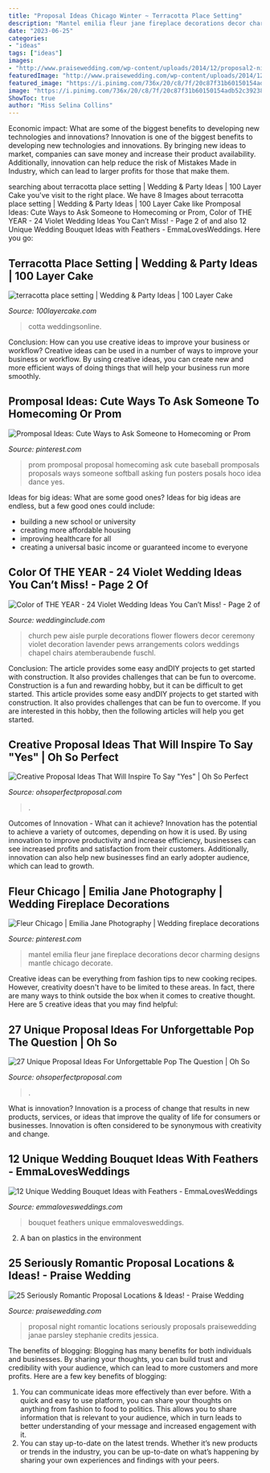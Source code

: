 ```yaml
---
title: "Proposal Ideas Chicago Winter ~ Terracotta Place Setting"
description: "Mantel emilia fleur jane fireplace decorations decor charming designs mantle chicago decorate"
date: "2023-06-25"
categories:
- "ideas"
tags: ["ideas"]
images:
- "http://www.praisewedding.com/wp-content/uploads/2014/12/proposal2-night.jpg"
featuredImage: "http://www.praisewedding.com/wp-content/uploads/2014/12/proposal2-night.jpg"
featured_image: "https://i.pinimg.com/736x/20/c8/7f/20c87f31b60150154adb52c392384262.jpg"
image: "https://i.pinimg.com/736x/20/c8/7f/20c87f31b60150154adb52c392384262.jpg"
ShowToc: true
author: "Miss Selina Collins"
---
```



Economic impact: What are some of the biggest benefits to developing new technologies and innovations?
Innovation is one of the biggest benefits to developing new technologies and innovations. By bringing new ideas to market, companies can save money and increase their product availability. Additionally, innovation can help reduce the risk of Mistakes Made in Industry, which can lead to larger profits for those that make them.

	

		
searching about terracotta place setting | Wedding &amp; Party Ideas | 100 Layer Cake you've visit to the right place. We have 8 Images about terracotta place setting | Wedding &amp; Party Ideas | 100 Layer Cake like Promposal Ideas: Cute Ways to Ask Someone to Homecoming or Prom, Color of THE YEAR - 24 Violet Wedding Ideas You Can’t Miss! - Page 2 of and also 12 Unique Wedding Bouquet Ideas with Feathers - EmmaLovesWeddings. Here you go:
		
    
## Terracotta Place Setting | Wedding &amp; Party Ideas | 100 Layer Cake

<img loading=lazy src="http://100lclive.s3.amazonaws.com/img/ideas/landscape/206413.jpg?a=1593528109.3433" onerror="this.onerror=null;this.src='https://tse1.mm.bing.net/th?id=OIP.QPDU_p9gMRNZK_RkH75WjwHaLH&amp;pid=15.1';" alt="terracotta place setting | Wedding &amp; Party Ideas | 100 Layer Cake">

_Source: 100layercake.com_

>cotta weddingsonline. 

	

Conclusion: How can you use creative ideas to improve your business or workflow?
Creative ideas can be used in a number of ways to improve your business or workflow. By using creative ideas, you can create new and more efficient ways of doing things that will help your business run more smoothly.

    
## Promposal Ideas: Cute Ways To Ask Someone To Homecoming Or Prom

<img loading=lazy src="https://i.pinimg.com/736x/20/c8/7f/20c87f31b60150154adb52c392384262.jpg" onerror="this.onerror=null;this.src='https://tse2.mm.bing.net/th?id=OIP.5GiFk6r7vykdJ_TsVHsNEwHaJ4&amp;pid=15.1';" alt="Promposal Ideas: Cute Ways to Ask Someone to Homecoming or Prom">

_Source: pinterest.com_

>prom promposal proposal homecoming ask cute baseball promposals proposals ways someone softball asking fun posters posals hoco idea dance yes. 

	

Ideas for big ideas: What are some good ones?
Ideas for big ideas are endless, but a few good ones could include: 
- building a new school or university 
- creating more affordable housing 
- improving healthcare for all 
- creating a universal basic income or guaranteed income to everyone

    
## Color Of THE YEAR - 24 Violet Wedding Ideas You Can’t Miss! - Page 2 Of

<img loading=lazy src="https://www.weddinginclude.com/wp-content/uploads/2017/12/18.jpg" onerror="this.onerror=null;this.src='https://tse4.mm.bing.net/th?id=OIP.meI44eRFvXMaKMaS8RpozgHaLL&amp;pid=15.1';" alt="Color of THE YEAR - 24 Violet Wedding Ideas You Can’t Miss! - Page 2 of">

_Source: weddinginclude.com_

>church pew aisle purple decorations flower flowers decor ceremony violet decoration lavender pews arrangements colors weddings chapel chairs atemberaubende fuschl. 

	

Conclusion: The article provides some easy andDIY projects to get started with construction. It also provides challenges that can be fun to overcome.
Construction is a fun and rewarding hobby, but it can be difficult to get started. This article provides some easy andDIY projects to get started with construction. It also provides challenges that can be fun to overcome. If you are interested in this hobby, then the following articles will help you get started.

    
## Creative Proposal Ideas That Will Inspire To Say &quot;Yes&quot; | Oh So Perfect

<img loading=lazy src="http://ohsoperfectproposal.com/wp-content/uploads/2017/10/creative-proposal-ideas-cupcake-taste-surprise-lynxplanner-via-instagram.jpg" onerror="this.onerror=null;this.src='https://tse1.mm.bing.net/th?id=OIP.EDe5Brm2adIiryuoW0OZbQHaLG&amp;pid=15.1';" alt="Creative Proposal Ideas That Will Inspire To Say &quot;Yes&quot; | Oh So Perfect">

_Source: ohsoperfectproposal.com_

>. 

	

Outcomes of Innovation - What can it achieve?
Innovation has the potential to achieve a variety of outcomes, depending on how it is used. By using innovation to improve productivity and increase efficiency, businesses can see increased profits and satisfaction from their customers. Additionally, innovation can also help new businesses find an early adopter audience, which can lead to growth.

    
## Fleur Chicago | Emilia Jane Photography | Wedding Fireplace Decorations

<img loading=lazy src="https://i.pinimg.com/736x/c9/d5/95/c9d595e2746f705db1e527cb2d84ecae--emilia-mantel.jpg" onerror="this.onerror=null;this.src='https://tse1.mm.bing.net/th?id=OIP.vXQGKbTZIxciul0Rb05BVwHaLH&amp;pid=15.1';" alt="Fleur Chicago | Emilia Jane Photography | Wedding fireplace decorations">

_Source: pinterest.com_

>mantel emilia fleur jane fireplace decorations decor charming designs mantle chicago decorate. 

	

Creative ideas can be everything from fashion tips to new cooking recipes. However, creativity doesn't have to be limited to these areas. In fact, there are many ways to think outside the box when it comes to creative thought. Here are 5 creative ideas that you may find helpful:

    
## 27 Unique Proposal Ideas For Unforgettable Pop The Question | Oh So

<img loading=lazy src="https://ohsoperfectproposal.com/wp-content/uploads/2017/12/unique-proposal-ideas-romantic-engagement-roses-couple-ishnchiips-fetured.jpg" onerror="this.onerror=null;this.src='https://tse1.mm.bing.net/th?id=OIP.0eGsqL32-tT0OFmDknQhSwHaE3&amp;pid=15.1';" alt="27 Unique Proposal Ideas For Unforgettable Pop The Question | Oh So">

_Source: ohsoperfectproposal.com_

>. 

	

What is innovation?
Innovation is a process of change that results in new products, services, or ideas that improve the quality of life for consumers or businesses. Innovation is often considered to be synonymous with creativity and change.

    
## 12 Unique Wedding Bouquet Ideas With Feathers - EmmaLovesWeddings

<img loading=lazy src="https://emmalovesweddings.com/wp-content/uploads/2018/01/vintage-wedding-bouquet-ideas-with-feathers.jpg" onerror="this.onerror=null;this.src='https://tse2.mm.bing.net/th?id=OIP.f5VbodGIy6jeVW7f0qhXsAHaPF&amp;pid=15.1';" alt="12 Unique Wedding Bouquet Ideas with Feathers - EmmaLovesWeddings">

_Source: emmalovesweddings.com_

>bouquet feathers unique emmalovesweddings. 

	

2. A ban on plastics in the environment 

    
## 25 Seriously Romantic Proposal Locations &amp; Ideas! - Praise Wedding

<img loading=lazy src="http://www.praisewedding.com/wp-content/uploads/2014/12/proposal2-night.jpg" onerror="this.onerror=null;this.src='https://tse2.mm.bing.net/th?id=OIP.KFiKXkEYZByPdDxIgiP2YwHaPV&amp;pid=15.1';" alt="25 Seriously Romantic Proposal Locations &amp; Ideas! - Praise Wedding">

_Source: praisewedding.com_

>proposal night romantic locations seriously proposals praisewedding janae parsley stephanie credits jessica. 

	

The benefits of blogging:
Blogging has many benefits for both individuals and businesses. By sharing your thoughts, you can build trust and credibility with your audience, which can lead to more customers and more profits. Here are a few key benefits of blogging: 
1. You can communicate ideas more effectively than ever before. With a quick and easy to use platform, you can share your thoughts on anything from fashion to food to politics. This allows you to share information that is relevant to your audience, which in turn leads to better understanding of your message and increased engagement with it. 
2. You can stay up-to-date on the latest trends. Whether it’s new products or trends in the industry, you can be up-to-date on what’s happening by sharing your own experiences and findings with your peers.

